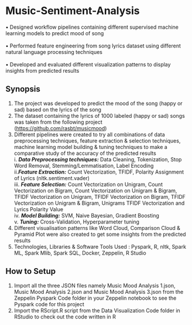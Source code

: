 # Music-Sentiment-Analysis
•	Designed workflow pipelines containing different supervised machine learning models to predict mood of song <br>   
•	Performed feature engineering from song lyrics dataset using different natural language processing techniques <br>        
•	Developed and evaluated different visualization patterns to display insights from predicted results <br>

## Synopsis
1. The project was developed to predict the mood of the song (happy or sad) based on the lyrics of the song
2. The dataset containing the lyrics of 1000 labeled (happy or sad) songs was taken from the following project (https://github.com/rasbt/musicmood)
3. Different pipelines were created to try all combinations of data preprocessing techniques, feature extraction & selection techniques, machine learning model building & tuning techniques to make a comparative study of the accuracy of the predicted results<br> 
   i. ***Data Preprocessing techniques:*** Data Cleaning, Tokenization, Stop Word Removal, Stemming/Lemmatisation, Label Encoding<br>
   ii.***Feature Extraction:*** Count Vectorization, TFIDF, Polarity Assignment of Lyrics (nltk.sentiment.vader) <br>
   iii. ***Feature Selection:*** Count Vectorization on Unigram, Count Vectorization on Bigram, Count Vectorization on Unigram & Bigram,   
   TFIDF Vectorization on Unigram, TFIDF Vectorization on Bigram, TFIDF Vectorization on Unigram & Bigram, Unigrams TFIDF Vectorization and 
      Lyrics Polarity Value <br>
   iv. ***Model Building:*** SVM, Naive Bayesian, Gradient Boosting <br>
   v. ***Tuning:*** Cross-Validation, Hyperparameter tuning <br>
4. Different visualisation patterns like Word Cloud, Comparison Cloud & Pyramid Plot were also created to get some insights from the predicted results
5. Technologies, Libraries & Software Tools Used : Pyspark, R, nltk, Spark ML, Spark Mlib, Spark SQL, Docker, Zeppelin, R Studio
## How to Setup
1. Import all the three JSON files namely Music Mood Analysis 1.json, Music Mood Analysis 2.json and Music Mood Analysis 3.json from the Zeppelin Pyspark Code folder in your Zeppelin notebook to see the Pyspark code for this project
2. Import the RScript.R script from the Data Visualization Code folder in RStudio to check out the code written in R
